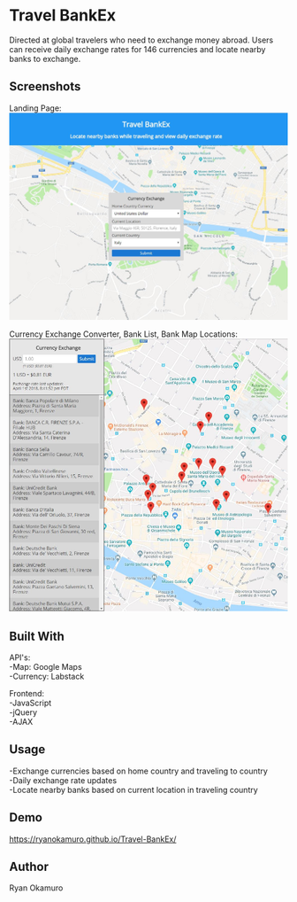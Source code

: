 
Travel BankEx
=============
Directed at global travelers who need to exchange money abroad.  Users can receive daily exchange rates for 146 currencies and locate nearby banks to exchange.


Screenshots
-----------
Landing Page:
![Landing Page](https://raw.githubusercontent.com/RyanOkamuro/Travel-BankEx/master/Travel_BankEx_Landing_Page.JPG)

Currency Exchange Converter, Bank List, Bank Map Locations:
![Currency Exchange & Bank List](https://raw.githubusercontent.com/RyanOkamuro/Travel-BankEx/master/Travel_BankEx_Currency_Exchange_and_Bank_List.JPG)


Built With
----------
API's: <br />
-Map: Google Maps <br />
-Currency: Labstack

Frontend: <br />
-JavaScript <br />
-jQuery <br />
-AJAX


Usage
--------
-Exchange currencies based on home country and traveling to country <br />
-Daily exchange rate updates <br />
-Locate nearby banks based on current location in traveling country 


Demo
--------
https://ryanokamuro.github.io/Travel-BankEx/


Author
--------
Ryan Okamuro
